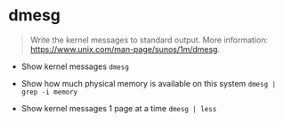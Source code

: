 # dmesg
> Write the kernel messages to standard output.
> More information: <https://www.unix.com/man-page/sunos/1m/dmesg>.

- Show kernel messages
`dmesg`

- Show how much physical memory is available on this system
`dmesg | grep -i memory`

- Show kernel messages 1 page at a time
`dmesg | less`
